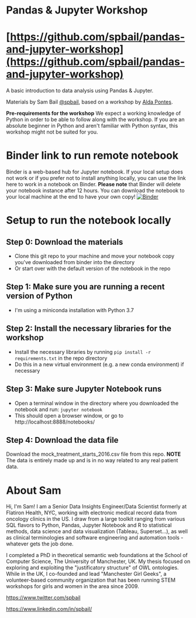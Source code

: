 # Pandas & Jupyter Workshop

# [https://github.com/spbail/pandas-and-jupyter-workshop](https://github.com/spbail/pandas-and-jupyter-workshop)

A basic introduction to data analysis using Pandas & Jupyter.

Materials by Sam Bail [@spbail](http://twitter.com/spbail), based on a workshop by [Alda Pontes](https://www.linkedin.com/in/aldapontes/).

**Pre-requirements for the workshop**
We expect a working knowledge of Python in order to be able to follow along with the workshop. If you are an absolute beginner in Python and aren't familiar with Python syntax, this workshop might not be suited for you.

# Binder link to run remote notebook
Binder is a web-based hub for Jupyter notebook. If your local setup does not work or if you prefer not to install anything locally, you can use the link here to work in a notebook on Binder. **Please note** that Binder will delete your notebook instance after 12 hours. You can download the notebook to your local machine at the end to have your own copy!
[![Binder](https://mybinder.org/badge_logo.svg)](https://mybinder.org/v2/gh/spbail/pandas-workshop-v2/master)

# Setup to run the notebook locally

## Step 0: Download the materials
- Clone this git repo to your machine and move your notebook copy you've downloaded from binder into the directory
- Or start over with the default version of the notebook in the repo

## Step 1: Make sure you are running a recent version of Python
- I'm using a miniconda installation with Python 3.7

## Step 2: Install the necessary libraries for the workshop
- Install the necessary libraries by running `pip install -r requirements.txt` in the repo directory
- Do this in a new virtual environment (e.g. a new conda environment) if necessary

## Step 3: Make sure Jupyter Notebook runs
- Open a terminal window in the directory where you downloaded the notebook and run: `jupyter notebook`
- This should open a browser window, or go to http://localhost:8888/notebooks/

## Step 4: Download the data file
Download the mock_treatment_starts_2016.csv file from this repo. **NOTE** The data is entirely made up and is in no way related to any real patient data.

# About Sam

Hi, I'm Sam! I am a Senior Data Insights Engineer/Data Scientist formerly at Flatiron Health, NYC, working with electronic medical record data from oncology clinics in the US. I draw from a large toolkit ranging from various SQL flavors to Python, Pandas, Jupyter Notebook and R to statistical methods, data science and data visualization (Tableau, Superset...), as well as clinical terminologies and software engineering and automation tools - whatever gets the job done.

I completed a PhD in theoretical semantic web foundations at the School of Computer Science, The University of Manchester, UK. My thesis focused on exploring and exploiting the "justificatory structure" of OWL ontologies. While in the UK, I co-founded and lead "Manchester Girl Geeks", a volunteer-based community organization that has been running STEM workshops for girls and women in the area since 2009. 

https://www.twitter.com/spbail

https://www.linkedin.com/in/spbail/
